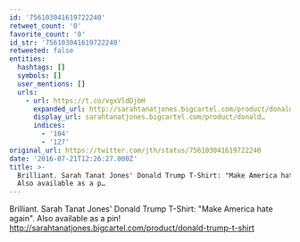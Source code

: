 ```yaml
---
id: '756103041619722240'
retweet_count: '0'
favorite_count: '0'
id_str: '756103041619722240'
retweeted: false
entities:
  hashtags: []
  symbols: []
  user_mentions: []
  urls:
    - url: https://t.co/vgxVldDjbH
      expanded_url: http://sarahtanatjones.bigcartel.com/product/donald-trump-t-shirt
      display_url: sarahtanatjones.bigcartel.com/product/donald…
      indices:
        - '104'
        - '127'
original_url: https://twitter.com/jth/status/756103041619722240
date: '2016-07-21T12:26:27.000Z'
title: >-
  Brilliant. Sarah Tanat Jones' Donald Trump T-Shirt: "Make America hate again".
  Also available as a p…
---
```


Brilliant. Sarah Tanat Jones' Donald Trump T-Shirt: "Make America hate again". Also available as a pin! http://sarahtanatjones.bigcartel.com/product/donald-trump-t-shirt